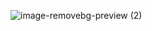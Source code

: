 ![image-removebg-preview (2)](https://github.com/subrat611/NxEcho/assets/77252075/fdc4bca4-a4ad-4318-a370-3ed4a9c6c10c)
